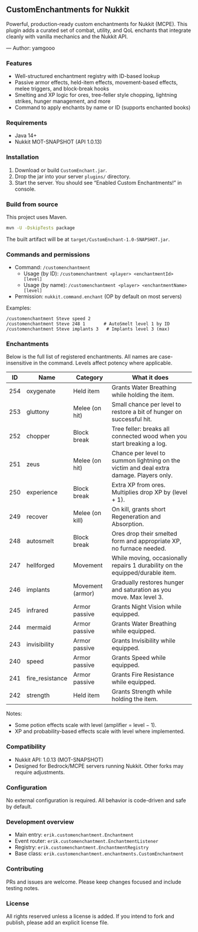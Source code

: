 ## CustomEnchantments for Nukkit

Powerful, production-ready custom enchantments for Nukkit (MCPE). This plugin adds a curated set of combat, utility, and QoL enchants that integrate cleanly with vanilla mechanics and the Nukkit API.

— Author: yamgooo

### Features
- Well-structured enchantment registry with ID-based lookup
- Passive armor effects, held-item effects, movement-based effects, melee triggers, and block-break hooks
- Smelting and XP logic for ores, tree-feller style chopping, lightning strikes, hunger management, and more
- Command to apply enchants by name or ID (supports enchanted books)

### Requirements
- Java 14+
- Nukkit MOT-SNAPSHOT (API 1.0.13)

### Installation
1. Download or build `CustomEnchant.jar`.
2. Drop the jar into your server `plugins/` directory.
3. Start the server. You should see “Enabled Custom Enchantments!” in console.

### Build from source
This project uses Maven.

```bash
mvn -U -DskipTests package
```

The built artifact will be at `target/CustomEnchant-1.0-SNAPSHOT.jar`.

### Commands and permissions
- Command: `/customenchantment`
  - Usage (by ID): `/customenchantment <player> <enchantmentId> [level]`
  - Usage (by name): `/customenchantment <player> <enchantmentName> [level]`
- Permission: `nukkit.command.enchant` (OP by default on most servers)

Examples:
```text
/customenchantment Steve speed 2
/customenchantment Steve 248 1       # AutoSmelt level 1 by ID
/customenchantment Steve implants 3   # Implants level 3 (max)
```

### Enchantments
Below is the full list of registered enchantments. All names are case-insensitive in the command. Levels affect potency where applicable.

| ID  | Name            | Category         | What it does |
|-----|-----------------|------------------|--------------|
| 254 | oxygenate       | Held item        | Grants Water Breathing while holding the item. |
| 253 | gluttony        | Melee (on hit)   | Small chance per level to restore a bit of hunger on successful hit. |
| 252 | chopper         | Block break      | Tree feller: breaks all connected wood when you start breaking a log. |
| 251 | zeus            | Melee (on hit)   | Chance per level to summon lightning on the victim and deal extra damage. Players only. |
| 250 | experience      | Block break      | Extra XP from ores. Multiplies drop XP by (level + 1). |
| 249 | recover         | Melee (on kill)  | On kill, grants short Regeneration and Absorption. |
| 248 | autosmelt       | Block break      | Ores drop their smelted form and appropriate XP, no furnace needed. |
| 247 | hellforged      | Movement         | While moving, occasionally repairs 1 durability on the equipped/durable item. |
| 246 | implants        | Movement (armor) | Gradually restores hunger and saturation as you move. Max level 3. |
| 245 | infrared        | Armor passive    | Grants Night Vision while equipped. |
| 244 | mermaid         | Armor passive    | Grants Water Breathing while equipped. |
| 243 | invisibility    | Armor passive    | Grants Invisibility while equipped. |
| 240 | speed           | Armor passive    | Grants Speed while equipped. |
| 241 | fire_resistance | Armor passive    | Grants Fire Resistance while equipped. |
| 242 | strength        | Held item        | Grants Strength while holding the item. |

Notes:
- Some potion effects scale with level (amplifier = level − 1).
- XP and probability-based effects scale with level where implemented.

### Compatibility
- Nukkit API: 1.0.13 (MOT-SNAPSHOT)
- Designed for Bedrock/MCPE servers running Nukkit. Other forks may require adjustments.

### Configuration
No external configuration is required. All behavior is code-driven and safe by default.

### Development overview
- Main entry: `erik.customenchantment.Enchantment`
- Event router: `erik.customenchantment.EnchantmentListener`
- Registry: `erik.customenchantment.EnchantmentRegistry`
- Base class: `erik.customenchantment.enchantments.CustomEnchantment`

### Contributing
PRs and issues are welcome. Please keep changes focused and include testing notes.

### License
All rights reserved unless a license is added. If you intend to fork and publish, please add an explicit license file.


